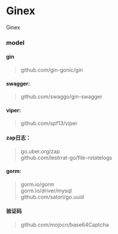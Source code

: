 # Ginex
Ginex

### model
#### gin 
> github.com/gin-gonic/gin
#### swagger:  
> github.com/swaggo/gin-swagger
#### viper:  
> github.com/spf13/viper
####  zap日志： 
> go.uber.org/zap   
> github.com/lestrrat-go/file-rotatelogs
#### gorm:
> gorm.io/gorm   
> gorm.io/driver/mysql    
> github.com/satori/go.uuid  
#### 验证码
> github.com/mojocn/base64Captcha


